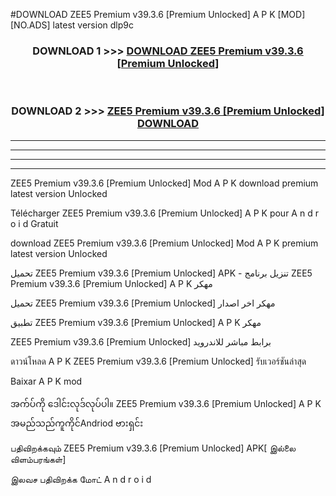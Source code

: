 #DOWNLOAD ZEE5 Premium v39.3.6  [Premium Unlocked] A P K [MOD] [NO.ADS] latest version dlp9c



<div align="center">

<h3>DOWNLOAD 1 >>> <a href="https://teeasianyam.web.app?sq=ZEE5 Premium v39.3.6  [Premium Unlocked]">DOWNLOAD ZEE5 Premium v39.3.6  [Premium Unlocked] </a></h3><br>

<h3>DOWNLOAD 2 >>> <a href="https://teeasianyam.web.app?sq=ZEE5 Premium v39.3.6  [Premium Unlocked] ">ZEE5 Premium v39.3.6  [Premium Unlocked]  DOWNLOAD </a></h3>

</div>


----------------------------------------------------------

----------------------------------------------------------

----------------------------------------------------------

----------------------------------------------------------


ZEE5 Premium v39.3.6  [Premium Unlocked]  Mod A P K download premium latest version Unlocked

Télécharger ZEE5 Premium v39.3.6  [Premium Unlocked]  A P K pour A n d r o i d Gratuit

download ZEE5 Premium v39.3.6  [Premium Unlocked]  Mod A P K premium latest version Unlocked

تحميل ZEE5 Premium v39.3.6  [Premium Unlocked]  APK - تنزيل برنامج ZEE5 Premium v39.3.6  [Premium Unlocked]  A P K مهكر

تحميل ZEE5 Premium v39.3.6  [Premium Unlocked]  مهكر اخر اصدار

تطبيق ZEE5 Premium v39.3.6  [Premium Unlocked]  A P K مهكر

ZEE5 Premium v39.3.6  [Premium Unlocked]  برابط مباشر للاندرويد

ดาวน์โหลด A P K ZEE5 Premium v39.3.6  [Premium Unlocked]  รับเวอร์ชันล่าสุด

Baixar A P K mod

အက်ပ်ကို ဒေါင်းလုဒ်လုပ်ပါ။ ZEE5 Premium v39.3.6  [Premium Unlocked]  A P K အမည်သည်ကူကိုင်Andriod ဗားရှင်း

பதிவிறக்கவும் ZEE5 Premium v39.3.6  [Premium Unlocked]  APK[ இல்லை விளம்பரங்கள்] 
 
இலவச பதிவிறக்க மோட் A n d r o i d



